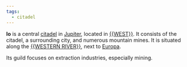 ```yaml
---
tags:
  - citadel
---
```

**Io** is a central [citadel](<../Citadel.md>) in [Jupiter](<../Jupiter.md>), located in [{{WEST}}](<../{{WEST}}.md>). It consists of the citadel, a surrounding city, and numerous mountain mines. It is situated along the [{{WESTERN RIVER}}](<../{{WESTERN RIVER}}.md>), next to [Europa](<./Europa.md>).

Its guild focuses on extraction industries, especially mining.
